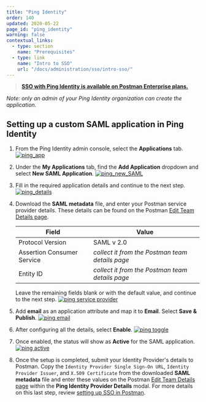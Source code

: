 ```yaml
---
title: "Ping Identity"
order: 140
updated: 2020-05-22
page_id: "ping_identity"
warning: false
contextual_links:
  - type: section
    name: "Prerequisites"
  - type: link
    name: "Intro to SSO"
    url: "/docs/administration/sso/intro-sso/"
---
```


> **[SSO with Ping Identity is available on Postman Enterprise plans.](https://www.postman.com/pricing)**

*Note: only an admin of your Ping Identity organization can create the application.*

## Setting up a custom SAML application in Ping Identity

1. From the Ping Identity admin console, select the **Applications** tab.
   [![ping_app](https://assets.postman.com/postman-docs/ping_app)](https://assets.postman.com/postman-docs/ping_app)

1. Under the **My Applications** tab, find the **Add Application** dropdown and select **New SAML Application**.
   [![ping_new_SAML](https://assets.postman.com/postman-docs/ping_new_SAML)](https://assets.postman.com/postman-docs/ping_new_SAML)

1. Fill in the required application details and continue to the next step.
   [![ping_details](https://assets.postman.com/postman-docs/ping_details)](https://assets.postman.com/postman-docs/ping_details)

1. Download the **SAML metadata** file, and enter your Postman service provider details. These details can be found on the Postman [Edit Team Details page](https://go.postman.co/settings/team/general).

    | **Field** | **Value** |
    |---|---|
    | Protocol Version | SAML v 2.0 |
    | Assertion Consumer Service | *collect it from the Postman team details page* |
    | Entity ID | *collect it from the Postman team details page* |

    Leave the remaining fields blank or with the default value, and continue to the next step.
    [![ping service provider](https://assets.postman.com/postman-docs/ping_service_provider)](https://assets.postman.com/postman-docs/ping_service_provider)

1. Add **email** as an application attribute and map it to **Email**. Select **Save & Publish**.
   [![ping email](https://assets.postman.com/postman-docs/ping_email)](https://assets.postman.com/postman-docs/ping_email)

1. After configuring all the details, select **Enable**.
   [![ping toggle](https://assets.postman.com/postman-docs/ping_toggle)](https://assets.postman.com/postman-docs/ping_toggle)

1. Once enabled, the status will show as **Active** for the SAML application.
   [![ping active](https://assets.postman.com/postman-docs/ping_active)](https://assets.postman.com/postman-docs/ping_active)

1. Once the setup is completed, submit your Identity Provider's details to Postman. Copy the `Identity Provider Single Sign-On URL`, `Identity Provider Issuer`, and `X.509 Certificate` from the downloaded **SAML metadata** file and enter these values on the Postman [Edit Team Details page](https://go.postman.co/settings/team/general) within the **Ping Identity Provider Details** modal. For more details on this last step, review [setting up SSO in Postman](/docs/administration/sso/admin-sso/).
